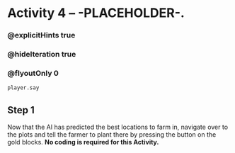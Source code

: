 # Activity 4 – -PLACEHOLDER-.

### @explicitHints true
### @hideIteration true 
### @flyoutOnly 0

```python
player.say
```

## Step 1
Now that the AI has predicted the best locations to farm in, 
navigate over to the plots and tell the farmer to plant there by pressing the button on the gold blocks.
**No coding is required for this Activity.**